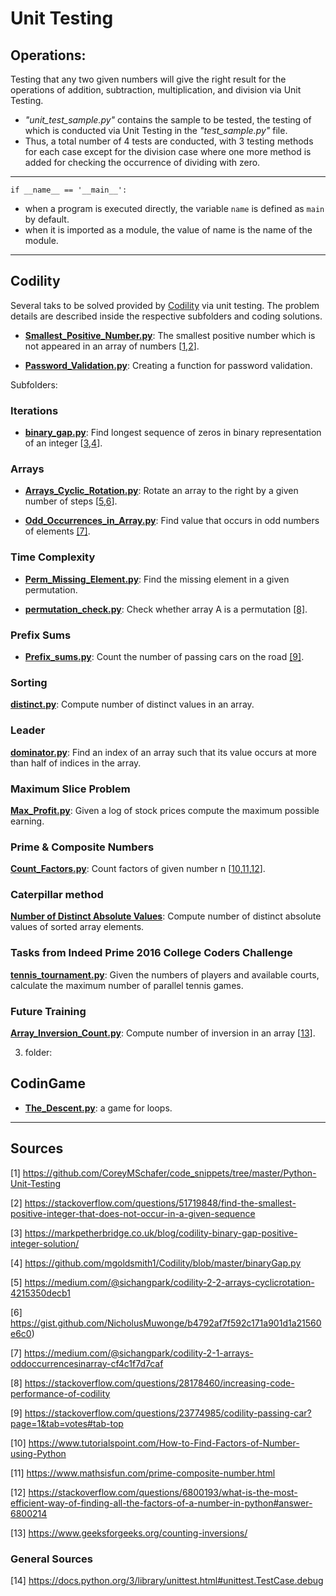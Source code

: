 # Unit Testing


## Operations:

Testing that any two given numbers will give the right result for the operations of addition, subtraction, multiplication, and division via Unit Testing.
* _"unit_test_sample.py"_ contains the sample to be tested, the testing of which is conducted via Unit Testing in the _"test_sample.py"_ file.
* Thus, a total number of 4 tests are conducted, with 3 testing methods for each case except for the division case where one more method is added for checking the occurrence of dividing with zero.

---
`if __name__ == '__main__':`

* when a program is executed directly, the variable `name` is defined as `main` by default.
* when it is imported as a module, the value of name is the name of the module.

---


## Codility

Several taks to be solved provided by [Codility](https://app.codility.com/programmers/) via unit testing. The problem details are described inside the respective subfolders and coding solutions.

* [**Smallest_Positive_Number.py**](https://github.com/dimi-fn/Various-Data-Science-Scripts/blob/main/Unit_testing/Codility/smallest_positive.py):  The smallest positive number which is not appeared in an array of numbers [[1](https://github.com/CoreyMSchafer/code_snippets/tree/master/Python-Unit-Testing),[2](https://stackoverflow.com/questions/51719848/find-the-smallest-positive-integer-that-does-not-occur-in-a-given-sequence)].


* [**Password_Validation.py**](https://github.com/dimi-fn/Various-Data-Science-Scripts/blob/main/Unit_testing/Codility/Password_Validation.py): Creating a function for password validation.

Subfolders: 

### Iterations
* [**binary_gap.py**](https://github.com/dimi-fn/Various-Data-Science-Scripts/blob/main/Unit_testing/Codility/Iterations/Binary_gap.py): Find longest sequence of zeros in binary representation of an integer [[3](https://markpetherbridge.co.uk/blog/codility-binary-gap-positive-integer-solution/),[4](https://github.com/mgoldsmith1/Codility/blob/master/binaryGap.py)].             


### Arrays
* [**Arrays_Cyclic_Rotation.py**](https://github.com/dimi-fn/Various-Data-Science-Scripts/blob/main/Unit_testing/Codility/Arrays/Arrays_Cyclic_Rotation.py): Rotate an array to the right by a given number of steps [[5](https://medium.com/@sichangpark/codility-2-2-arrays-cyclicrotation-4215350decb1),[6](https://gist.github.com/NicholusMuwonge/b4792af7f592c171a901d1a21560e6c0)].       

* [**Odd_Occurrences_in_Array.py**](https://github.com/dimi-fn/Various-Data-Science-Scripts/blob/main/Unit_testing/Codility/Arrays/Odd_Occurrences_in_Array.py): Find value that occurs in odd numbers of elements [[7]](https://medium.com/@sichangpark/codility-2-1-arrays-oddoccurrencesinarray-cf4c1f7d7caf).

### Time Complexity

* [**Perm_Missing_Element.py**](https://github.com/dimi-fn/Various-Data-Science-Scripts/blob/main/Unit_testing/Time_Complexity/Perm_Missing_Element.py): Find the missing element in a given permutation.

* [**permutation_check.py**](https://github.com/dimi-fn/Various-Data-Science-Scripts/blob/main/Unit_testing/Codility/Counting_Elements/permutation_check.py): Check whether array A is a permutation [[8]](https://stackoverflow.com/questions/28178460/increasing-code-performance-of-codility).


### Prefix Sums

* [**Prefix_sums.py**](https://github.com/dimi-fn/Various-Data-Science-Scripts/blob/main/Unit_testing/Codility/Prefix_sums/Prefix_sums.py): Count the number of passing cars on the road [[9]](https://stackoverflow.com/questions/23774985/codility-passing-car?page=1&tab=votes#tab-top).        

### Sorting

[**distinct.py**](https://github.com/dimi-fn/Various-Data-Science-Scripts/blob/main/Unit_testing/Codility/Sorting/distinct.py): Compute number of distinct values in an array.

### Leader

[**dominator.py**](https://github.com/dimi-fn/Various-Data-Science-Scripts/blob/main/Unit_testing/Codility/Leader/dominator.py): Find an index of an array such that its value occurs at more than half of indices in the array.

### Maximum Slice Problem

[**Max_Profit.py**](https://github.com/dimi-fn/Various-Data-Science-Scripts/blob/main/Unit_testing/Codility/Maximum_Slice_Problem/Max_Profit.py): Given a log of stock prices compute the maximum possible earning.

### Prime & Composite Numbers

[**Count_Factors.py**](https://github.com/dimi-fn/Various-Data-Science-Scripts/blob/main/Unit_testing/Codility/Prime_and_Composite_Numbers/Count_Factors.py): Count factors of given number n [[10](https://www.tutorialspoint.com/How-to-Find-Factors-of-Number-using-Python),[11](https://www.mathsisfun.com/prime-composite-number.html),[12](
    https://stackoverflow.com/questions/6800193/what-is-the-most-efficient-way-of-finding-all-the-factors-of-a-number-in-python#answer-6800214)].
    

### Caterpillar method

[**Number of Distinct Absolute Values**](https://github.com/dimi-fn/Various-Data-Science-Scripts/tree/main/Unit_testing/Codility/Caterpillar_method): Compute number of distinct absolute values of sorted array elements.

### Tasks from Indeed Prime 2016 College Coders Challenge

[**tennis_tournament.py**](https://github.com/dimi-fn/Various-Data-Science-Scripts/blob/main/Unit_testing/Codility/Tasks_from_Indeed_Prime_2016_College_Coders_Challenge/tennis_tournament.py): Given the numbers of players and available courts, calculate the maximum number of parallel tennis games.

### Future Training
[**Array_Inversion_Count.py**](https://github.com/dimi-fn/Various-Data-Science-Scripts/blob/main/Unit_testing/Codility/Future_Training/Array_Inversion_Count.py): Compute number of inversion in an array [[13](https://www.geeksforgeeks.org/counting-inversions/)].

3) folder: 
## CodinGame

* [**The_Descent.py**](https://github.com/dimi-fn/Various-Data-Science-Scripts/blob/main/Unit_testing/CodinGame/The%20Descent/The_Descent.py): a game for loops.
    
-----------
## Sources

[1] https://github.com/CoreyMSchafer/code_snippets/tree/master/Python-Unit-Testing

[2] https://stackoverflow.com/questions/51719848/find-the-smallest-positive-integer-that-does-not-occur-in-a-given-sequence

[3] https://markpetherbridge.co.uk/blog/codility-binary-gap-positive-integer-solution/

[4] https://github.com/mgoldsmith1/Codility/blob/master/binaryGap.py

[5] https://medium.com/@sichangpark/codility-2-2-arrays-cyclicrotation-4215350decb1

[6] https://gist.github.com/NicholusMuwonge/b4792af7f592c171a901d1a21560e6c0)

[7] https://medium.com/@sichangpark/codility-2-1-arrays-oddoccurrencesinarray-cf4c1f7d7caf

[8] https://stackoverflow.com/questions/28178460/increasing-code-performance-of-codility

[9] https://stackoverflow.com/questions/23774985/codility-passing-car?page=1&tab=votes#tab-top

[10] https://www.tutorialspoint.com/How-to-Find-Factors-of-Number-using-Python

[11] https://www.mathsisfun.com/prime-composite-number.html

[12] https://stackoverflow.com/questions/6800193/what-is-the-most-efficient-way-of-finding-all-the-factors-of-a-number-in-python#answer-6800214

[13] https://www.geeksforgeeks.org/counting-inversions/

### General Sources

[14] https://docs.python.org/3/library/unittest.html#unittest.TestCase.debug